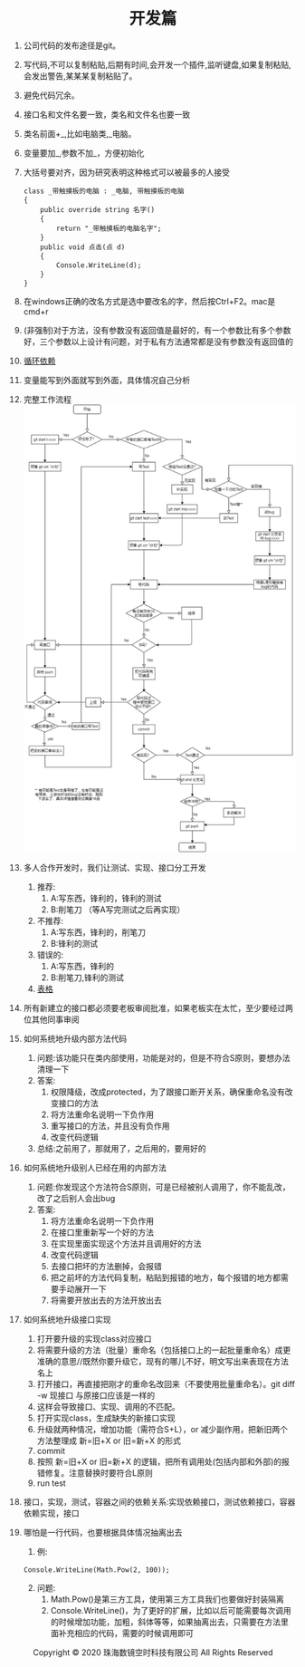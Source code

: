 # <center>开发篇</center>

1. 公司代码的发布途径是git。
2. 写代码,不可以复制粘贴,后期有时间,会开发一个插件,监听键盘,如果复制粘贴,会发出警告,某某某复制粘贴了。
3. 避免代码冗余。
4. 接口名和文件名要一致，类名和文件名也要一致
5. 类名前面+_,比如电脑类,_电脑。
6. 变量要加_,参数不加_，方便初始化
7. 大括号要对齐，因为研究表明这种格式可以被最多的人接受

    ```
    class _带触摸板的电脑 : _电脑, 带触摸板的电脑
    {
        public override string 名字()
        {
            return "_带触摸板的电脑名字";
        }
        public void 点击(点 d)
        {
            Console.WriteLine(d);
        }
    }
    ```
7. 在windows正确的改名方式是选中要改名的字，然后按Ctrl+F2。mac是cmd+r
8. (非强制)对于方法，没有参数没有返回值是最好的，有一个参数比有多个参数好，三个参数以上设计有问题，对于私有方法通常都是没有参数没有返回值的
9. [循环依赖](循环依赖.md)
10. 变量能写到外面就写到外面，具体情况自己分析
11. 完整工作流程
![img](img/流程图.png)
12. 多人合作开发时，我们让测试、实现、接口分工开发
    1. 推荐:
        1. A:写东西，锋利的，锋利的测试
        2. B:削笔刀 （等A写完测试之后再实现）
    2. 不推荐:
        1. A:写东西，锋利的，削笔刀
        2. B:锋利的测试
    3. 错误的:
        1. A:写东西，锋利的
        2. B:削笔刀,锋利的测试
    4. [表格](文件/表格.xlsx)
13. 所有新建立的接口都必须要老板审阅批准，如果老板实在太忙，至少要经过两位其他同事审阅
14. 如何系统地升级内部方法代码
    1. 问题:该功能只在类内部使用，功能是对的，但是不符合S原则，要想办法清理一下
    2. 答案:
        1. 权限降级，改成protected，为了跟接口断开关系，确保重命名没有改变接口的方法
        2. 将方法重命名说明一下负作用
        3. 重写接口的方法，并且没有负作用
        4. 改变代码逻辑
    3. 总结:之前用了，那就用了，之后用的，要用好的
15. 如何系统地升级别人已经在用的内部方法
    1. 问题:你发现这个方法符合S原则，可是已经被别人调用了，你不能乱改，改了之后别人会出bug
    2. 答案:
        1. 将方法重命名说明一下负作用
        2. 在接口里重新写一个好的方法
        3. 在实现里面实现这个方法并且调用好的方法
        4. 改变代码逻辑
        5. 去接口把坏的方法删掉，会报错
        6. 把之前坏的方法代码复制，粘贴到报错的地方，每个报错的地方都需要手动展开一下
        7. 将需要开放出去的方法开放出去
16. 如何系统地升级接口实现
    1. 打开要升级的实现class对应接口
    2. 将需要升级的方法（批量）重命名（包括接口上的一起批量重命名）成更准确的意思//既然你要升级它，现有的哪儿不好，明文写出来表现在方法名上
    3. 打开接口，再直接把刚才的重命名改回来（不要使用批量重命名）。git diff -w 现接口 与原接口应该是一样的
    4. 这样会导致接口、实现、调用的不匹配。
    5. 打开实现class，生成缺失的新接口实现
    6. 升级就两种情况，增加功能（需符合S+L），or 减少副作用，把新旧两个方法整理成 新=旧+X or 旧=新+X 的形式
    7. commit
    3. 按照 新=旧+X or 旧=新+X 的逻辑，把所有调用处(包括内部和外部)的报错修复。注意替换时要符合L原则
    9. run test
16. 接口，实现，测试，容器之间的依赖关系:实现依赖接口，测试依赖接口，容器依赖实现，接口
17. 哪怕是一行代码，也要根据具体情况抽离出去
    1. 例:
    ```
    Console.WriteLine(Math.Pow(2, 100));
    ```
    2. 问题:
        1. Math.Pow()是第三方工具，使用第三方工具我们也要做好封装隔离
        2. Console.WriteLine()，为了更好的扩展，比如以后可能需要每次调用的时候增加功能，加粗，斜体等等，如果抽离出去，只需要在方法里面补充相应的代码，需要的时候调用即可
    
<center> Copyright © 2020 珠海数镜空时科技有限公司 All Rights Reserved</center>